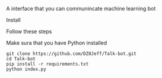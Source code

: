 A interface that you can communincate machine learning bot 

Install

Follow these steps

Make sura that you have Python installed

```
git clone https://github.com/DZ0Jeff/Talk-bot.git
cd Talk-bot
pip install -r requirements.txt
python index.py
```